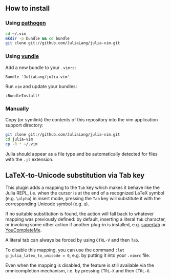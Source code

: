 ## How to install

### Using [pathogen](https://github.com/tpope/vim-pathogen)

``` bash
cd ~/.vim
mkdir -p bundle && cd bundle
git clone git://github.com/JuliaLang/julia-vim.git
```

### Using [vundle](https://github.com/gmarik/vundle)

Add a new bundle to your `.vimrc`:

``` vim
Bundle 'JuliaLang/julia-vim'
```

Run `vim` and update your bundles:

``` vim
:BundleInstall!
```

### Manually

Copy (or symlink) the contents of this repository into the vim application support directory:

``` bash
git clone git://github.com/JuliaLang/julia-vim.git
cd julia-vim
cp -R * ~/.vim
```

Julia should appear as a file type and be automatically detected for files with the `.jl` extension.

## LaTeX-to-Unicode substitution via Tab key

This plugin adds a mapping to the `Tab` key which makes it behave like the Julia REPL, i.e. when
the cursor is at the end of a recognized LaTeX symbol (e.g. `\alpha`) in insert mode, pressing
the `Tab` key will substitute it with the corresponding Unicode symbol (e.g. `α`).

If no suitable substitution is found, the action will fall back to whatever mapping was previously
defined: by default, inserting a literal `Tab` character, or invoking some other action if another
plug-in is installed, e.g. [supertab] or [YouCompleteMe].

A literal tab can always be forced by using `CTRL-V` and then `Tab`.

To disable this mapping, you can use the command `:let g:julia_latex_to_unicode = 0`, e.g. by putting
it into your `.vimrc` file.

Even when the mapping is disabled, the feature is still available via the omnicompletion mechanism,
i.e. by pressing `CTRL-X` and then `CTRL-O`.

[supertab]: https://github.com/ervandew/supertab
[YouCompleteMe]: https://github.com/Valloric/YouCompleteMe
